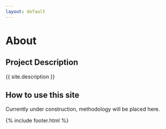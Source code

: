 ```yaml
---
layout: default
---
```


# About 

## Project Description 

{{ site.description }}

## How to use this site
Currently under construction, methodology will be placed here. 

{% include footer.html %}
